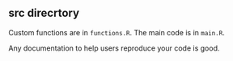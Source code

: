 ## src direcrtory

Custom functions are in `functions.R`.
The main code is in `main.R`.

Any documentation to help users reproduce your code is good.